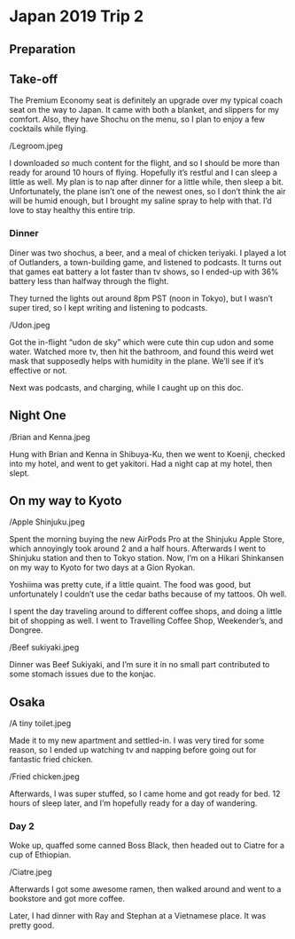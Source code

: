 # Japan 2019 Trip 2

## Preparation

## Take-off

The Premium Economy seat is definitely an upgrade over my typical coach seat on the way to Japan. It came with both a blanket, and slippers for my comfort. Also, they have Shochu on the menu, so I plan to enjoy a few cocktails while flying. 

/Legroom.jpeg

I downloaded *so* much content for the flight, and so I should be more than ready for around 10 hours of flying. Hopefully it’s restful and I can sleep a little as well. My plan is to nap after dinner for a little while, then sleep a bit. Unfortunately, the plane isn’t one of the newest ones, so I don’t think the air will be humid enough, but I brought my saline spray to help with that. I’d love to stay healthy this entire trip.

### Dinner

Diner was two shochus, a beer, and a meal of chicken teriyaki. I played a lot of Outlanders, a town-building game, and listened to podcasts. It turns out that games eat battery a lot faster than tv shows, so I ended-up with 36% battery less than halfway through the flight. 

They turned the lights out around 8pm PST (noon in Tokyo), but I wasn’t super tired, so I kept writing and listening to podcasts. 

/Udon.jpeg

Got the in-flight “udon de sky” which were cute thin cup udon and some water. Watched more tv, then hit the bathroom, and found this weird wet mask that supposedly helps with humidity in the plane. We’ll see if it’s effective or not.

Next was podcasts, and charging, while I caught up on this doc.

## Night One

/Brian and Kenna.jpeg

Hung with Brian and Kenna in Shibuya-Ku, then we went to Koenji, checked into my hotel, and went to get yakitori. Had a night cap at my hotel, then slept.

## On my way to Kyoto

/Apple Shinjuku.jpeg

Spent the morning buying the new AirPods Pro at the Shinjuku Apple Store, which annoyingly took around 2 and a half hours. Afterwards I went to Shinjuku station and then to Tokyo station. Now, I’m on a Hikari Shinkansen on my way to Kyoto for two days at a Gion Ryokan.

Yoshiima was pretty cute, if a little quaint. The food was good, but unfortunately I couldn’t use the cedar baths because of my tattoos. Oh well.

I spent the day traveling around to different coffee shops, and doing a little bit of shopping as well. I went to Travelling Coffee Shop, Weekender’s, and Dongree.

/Beef sukiyaki.jpeg

Dinner was Beef Sukiyaki, and I’m sure it in no small part contributed to some stomach issues due to the konjac.

## Osaka

/A tiny toilet.jpeg

Made it to my new apartment and settled-in. I was very tired for some reason, so I ended up watching tv and napping before going out for fantastic fried chicken.

/Fried chicken.jpeg

Afterwards, I was super stuffed, so I came home and got ready for bed. 12 hours of sleep later, and I’m hopefully ready for a day of wandering.

### Day 2

Woke up, quaffed some canned Boss Black, then headed out to Ciatre for a cup of Ethiopian.

/Ciatre.jpeg

Afterwards I got some awesome ramen, then walked around and went to a bookstore and got more coffee.

Later, I had dinner with Ray and Stephan at a Vietnamese place. It was pretty good.
